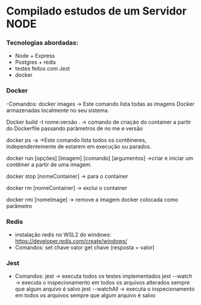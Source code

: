 # Compilado estudos de um Servidor NODE

### Tecnologias abordadas:

- Node + Express
- Postgres + redis
- testes feitos com Jest
- docker

### Docker

-Comandos:
docker images -> Este comando lista todas as imagens Docker armazenadas localmente no seu sistema.

Docker build -t nome:versão . -> comando de criação do container a partir do Dockerfile passando parâmetros de no me e versão

docker ps -a ->Este comando lista todos os contêineres, independentemente de estarem em execução ou parados.

docker run [opções] [imagem] [comando] [argumentos] ->criar e iniciar um contêiner a partir de uma imagem.

docker stop [nomeContainer] -> para o container

docker rm [nomeContainer] -> exclui o container

docker rmi [nomeImage] -> remove a imagem docker colocada como parâmetro

### Redis

- instalação redis no WSL2 do windows: https://developer.redis.com/create/windows/
- Comandos:
  set chave valor
  get chave (resposta = valor)

### Jest

- Comandos:
  jest -> executa todos os testes implementados
  jest --watch -> executa o inspecionamento em todos os arquivos alterados sempre que algum arquivo é salvo
  jest --watchAll -> executa o inspecionamento em todos os arquivos sempre que algum arquivo é salvo
